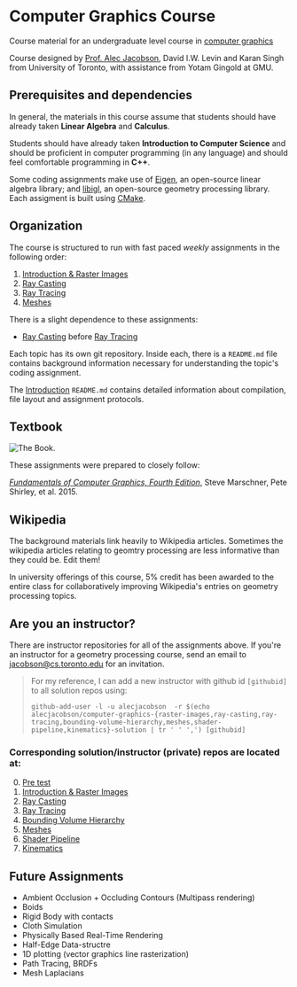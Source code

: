 # Computer Graphics Course

Course material for an undergraduate level course in [computer
graphics](https://en.wikipedia.org/wiki/Computer_graphics)

Course designed by [Prof. Alec Jacobson](http://www.cs.toronto.edu/~jacobson/),
David I.W. Levin and Karan Singh from University of Toronto, with assistance
from Yotam Gingold at GMU.

## Prerequisites and dependencies

In general, the materials in this course assume that students should have
already taken **Linear Algebra** and **Calculus**.

Students should have already taken **Introduction to Computer Science** and should
be proficient in computer programming (in any language) and should feel
comfortable programming in **C++**. 

Some coding assignments make use of
[Eigen](https://en.wikipedia.org/wiki/Eigen_(C%2B%2B_library)), an open-source
linear algebra library; and [libigl](http://libigl.github.io/libigl/), an
open-source geometry processing library.  Each assigment is built using
[CMake](https://en.wikipedia.org/wiki/CMake).

## Organization

The course is structured to run with fast paced _weekly_ assignments in the
following order:

  1. [Introduction & Raster Images](https://github.com/alecjacobson/computer-graphics-raster-images)
  2. [Ray Casting](https://github.com/alecjacobson/computer-graphics-ray-casting)
  3. [Ray Tracing](https://github.com/alecjacobson/computer-graphics-ray-tracing)
  4. [Meshes](https://github.com/alecjacobson/computer-graphics-meshes)

There is a slight dependence to these assignments:

  - [Ray Casting](https://github.com/alecjacobson/computer-graphics-ray-casting)
    before [Ray
    Tracing](https://github.com/alecjacobson/computer-graphics-ray-tracing)

Each topic has its own git repository. Inside each, there is a `README.md` file
contains background information necessary for understanding the topic's coding
assignment. 

The
[Introduction](https://github.com/alecjacobson/computer-graphics-raster-images)
`README.md` contains detailed information about compilation, file layout and
assignment protocols. 

## Textbook

![The Book.](https://www.cs.cornell.edu/~srm/fcg4/K22616_cover-300.jpg)

These assignments were prepared to closely follow:

[_Fundamentals of Computer Graphics, Fourth
Edition_](https://www.cs.cornell.edu/~srm/fcg4/), Steve Marschner, Pete Shirley,
et al. 2015.

## Wikipedia

The background materials link heavily to Wikipedia articles. Sometimes the
wikipedia articles relating to geomtry processing are less informative than they
could be. Edit them!

In university offerings of this course, 5% credit has been awarded to the entire
class for collaboratively improving Wikipedia's entries on geometry processing
topics. 

## Are you an instructor?

There are instructor repositories for all of the assignments above. If you're an
instructor for a geometry processing course, send an email to
jacobson@cs.toronto.edu for an invitation.

> For my reference, I can add a new instructor with github id `[githubid]` to all solution repos using:
>
> ```
> github-add-user -l -u alecjacobson  -r $(echo alecjacobson/computer-graphics-{raster-images,ray-casting,ray-tracing,bounding-volume-hierarchy,meshes,shader-pipeline,kinematics}-solution | tr ' ' ',') [githubid]
> ```

### Corresponding solution/instructor (private) repos are located at:

  0. [Pre test](https://github.com/alecjacobson/computer-graphics-pre-test)
  1. [Introduction & Raster Images](https://github.com/alecjacobson/computer-graphics-raster-images-solution)
  2. [Ray Casting](https://github.com/alecjacobson/computer-graphics-ray-casting-solution)
  3. [Ray Tracing](https://github.com/alecjacobson/computer-graphics-ray-tracing-solution)
  4. [Bounding Volume Hierarchy](https://github.com/alecjacobson/computer-graphics-bounding-volume-hierarchy-solution)
  5. [Meshes](https://github.com/alecjacobson/computer-graphics-meshes-solution)
  6. [Shader Pipeline](https://github.com/alecjacobson/computer-graphics-shader-pipeline-solution)
  7. [Kinematics](https://github.com/alecjacobson/computer-graphics-kinematics-solution)

## Future Assignments

 - Ambient Occlusion + Occluding Contours (Multipass rendering)
 - Boids
 - Rigid Body with contacts
 - Cloth Simulation
 - Physically Based Real-Time Rendering
 - Half-Edge Data-structre 
 - 1D plotting (vector graphics line rasterization)
 - Path Tracing, BRDFs
 - Mesh Laplacians 
